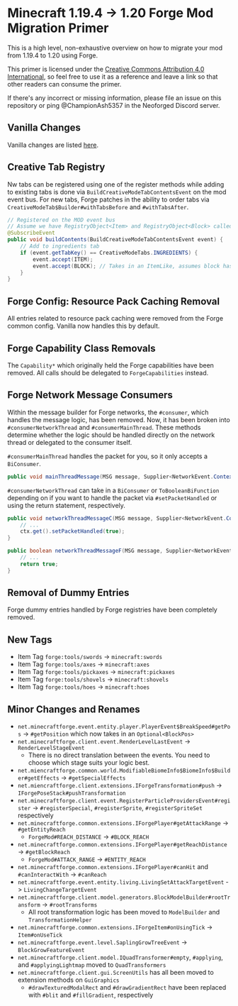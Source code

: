 # Minecraft 1.19.4 -> 1.20 Forge Mod Migration Primer

This is a high level, non-exhaustive overview on how to migrate your mod from 1.19.4 to 1.20 using Forge.

This primer is licensed under the [Creative Commons Attribution 4.0 International](http://creativecommons.org/licenses/by/4.0/), so feel free to use it as a reference and leave a link so that other readers can consume the primer.

If there's any incorrect or missing information, please file an issue on this repository or ping @ChampionAsh5357 in the Neoforged Discord server.

## Vanilla Changes

Vanilla changes are listed [here](./index.md).

## Creative Tab Registry

Nw tabs can be registered using one of the register methods while adding to existing tabs is done via `BuildCreativeModeTabContentsEvent` on the mod event bus. For new tabs, Forge patches in the ability to order tabs via `CreativeModeTab$Builder#withTabsBefore` and `#withTabsAfter`.

```java
// Registered on the MOD event bus
// Assume we have RegistryObject<Item> and RegistryObject<Block> called ITEM and BLOCK
@SubscribeEvent
public void buildContents(BuildCreativeModeTabContentsEvent event) {
    // Add to ingredients tab
    if (event.getTabKey() == CreativeModeTabs.INGREDIENTS) {
        event.accept(ITEM);
        event.accept(BLOCK); // Takes in an ItemLike, assumes block has registered item
    }
}
```

## Forge Config: Resource Pack Caching Removal

All entries related to resource pack caching were removed from the Forge common config. Vanilla now handles this by default.

## Forge Capability Class Removals

The `Capability*` which originally held the Forge capabilities have been removed. All calls should be delegated to `ForgeCapabilities` instead.

## Forge Network Message Consumers

Within the message builder for Forge networks, the `#consumer`, which handles the message logic, has been removed. Now, it has been broken into `#consumerNetworkThread` and `#consumerMainThread`. These methods determine whether the logic should be handled directly on the network thread or delegated to the consumer itself.

`#consumerMainThread` handles the packet for you, so it only accepts a `BiConsumer`.

```java
public void mainThreadMessage(MSG message, Supplier<NetworkEvent.Context> ctx) { /**/ }
```

`#consumerNetworkThread` can take in a `BiConsumer` or `ToBooleanBiFunction` depending on if you want to handle the packet via `#setPacketHandled` or using the return statement, respectively.

```java
public void networkThreadMessageC(MSG message, Supplier<NetworkEvent.Context> ctx) { 
    // ...
    ctx.get().setPacketHandled(true);
}

public boolean networkThreadMessageF(MSG message, Supplier<NetworkEvent.Context> ctx) { 
    // ...
    return true;
}
```

## Removal of Dummy Entries

Forge dummy entries handled by Forge registries have been completely removed.

## New Tags

* Item Tag `forge:tools/swords` -> `minecraft:swords`
* Item Tag `forge:tools/axes` -> `minecraft:axes`
* Item Tag `forge:tools/pickaxes` -> `minecraft:pickaxes`
* Item Tag `forge:tools/shovels` -> `minecraft:shovels`
* Item Tag `forge:tools/hoes` -> `minecraft:hoes`

## Minor Changes and Renames

* `net.minecraftforge.event.entity.player.PlayerEvent$BreakSpeed#getPos` -> `#getPosition` which now takes in an `Optional<BlockPos>`
* `net.minecraftforge.client.event.RenderLevelLastEvent` -> `RenderLevelStageEvent`
    * There is no direct translation between the events. You need to choose which stage suits your logic best.
* `net.miencraftforge.common.world.ModifiableBiomeInfo$BiomeInfo$Builder#getEffects` -> `#getSpecialEffects`
* `net.miencraftforge.client.extensions.IForgeTransformation#push` -> `IForgePoseStack#pushTransformation`
* `net.minecraftforge.client.event.RegisterParticleProvidersEvent#register` -> `#registerSpecial`, `#registerSprite`, `#registerSpriteSet` respectively
* `net.minecraftforge.common.extensions.IForgePlayer#getAttackRange` -> `#getEntityReach`
    * `ForgeMod#REACH_DISTANCE` -> `#BLOCK_REACH`
* `net.minecraftforge.common.extensions.IForgePlayer#getReachDistance` -> `#getBlockReach`
    * `ForgeMod#ATTACK_RANGE` -> `#ENTITY_REACH`
* `net.minecraftforge.common.extensions.IForgePlayer#canHit` and `#canInteractWith` -> `#canReach`
* `net.minecraftforge.event.entity.living.LivingSetAttackTargetEvent` -> `LivingChangeTargetEvent`
* `net.minecraftforge.client.model.generators.BlockModelBuilder#rootTransform` -> `#rootTransforms`
    * All root transformation logic has been moved to `ModelBuilder` and `TransformationHelper`
* `net.minecraftforge.common.extensions.IForgeItem#onUsingTick` -> `Item#onUseTick`
* `net.minecraftforge.event.level.SaplingGrowTreeEvent` -> `BlockGrowFeatureEvent`
* `net.minecraftforge.client.model.IQuadTransformer#empty`, `#applying`, and `#applyingLightmap` moved to `QuadTransformers`
* `net.minecraftforge.client.gui.ScreenUtils` has all been moved to extension methods on `GuiGraphics`
    * `#drawTexturedModalRect` and `#drawGradientRect` have been replaced with `#blit` and `#fillGradient`, respectively
